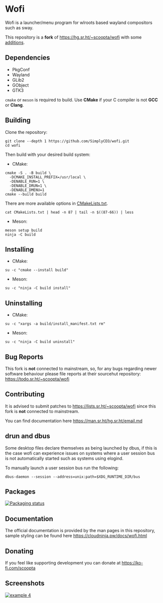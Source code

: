 Wofi
====

Wofi is a launcher/menu program for wlroots based wayland compositors such as sway.

This repository is a <b>fork</b> of https://hg.sr.ht/~scoopta/wofi with some [additions](https://github.com/SimplyCEO/wofi/commits/master/?author=SimplyCEO).

Dependencies
------------

- PkgConf
- Wayland
- GLib2
- GObject
- GTK3

`cmake` or `meson` is required to build.
Use <b>CMake</b> if your C compiler is not <b>GCC</b> or <b>Clang</b>.

Building
--------

Clone the repository:

```shell
git clone --depth 1 https://github.com/SimplyCEO/wofi.git
cd wofi
```

Then build with your desired build system:

- CMake:

```shell
cmake -S . -B build \
  -DCMAKE_INSTALL_PREFIX=/usr/local \
  -DENABLE_RUN=1 \
  -DENABLE_DRUN=1 \
  -DENABLE_DMENU=1
cmake --build build
```

There are more available options in [CMakeLists.txt](/CMakeLists.txt).
```shell
cat CMakeLists.txt | head -n 87 | tail -n $((87-66)) | less
```

- Meson:

```shell
meson setup build
ninja -C build
```

Installing
----------

- CMake:

```shell
su -c "cmake --install build"
```

- Meson:

```shell
su -c "ninja -C build install"
```

Uninstalling
------------

- CMake:

```shell
su -c "xargs -a build/install_manifest.txt rm"
```

- Meson:

```shell
su -c "ninja -C build uninstall"
```


Bug Reports
-----------

This fork is <b>not</b> connected to mainstream, so, for any bugs
regarding newer software behaviour please file reports at their
sourcehut repository: https://todo.sr.ht/~scoopta/wofi

Contributing
------------

It is advised to submit patches to https://lists.sr.ht/~scoopta/wofi
since this fork is <b>not</b> connected to mainstream.

You can find documentation here https://man.sr.ht/hg.sr.ht/email.md

drun and dbus
-------------

Some desktop files declare themselves as being launched by dbus,
if this is the case wofi can experience issues
on systems where a user session bus is not automatically started
such as systems using elogind.

To manually launch a user session bus run the following:

```shell
dbus-daemon --session --address=unix:path=$XDG_RUNTIME_DIR/bus
```

Packages
--------

[![Packaging status](https://repology.org/badge/vertical-allrepos/wofi.svg)](https://repology.org/project/wofi/versions)

Documentation
-------------

The official documentation is provided by the man pages in this repository, sample styling can be found here https://cloudninja.pw/docs/wofi.html

Donating
--------

If you feel like supporting development you can donate at https://ko-fi.com/scoopta

Screenshots
-----------

[![example 4](https://f.cloudninja.pw/Scaled_4.png)](https://f.cloudninja.pw/Rootbar_Example_4.png)

